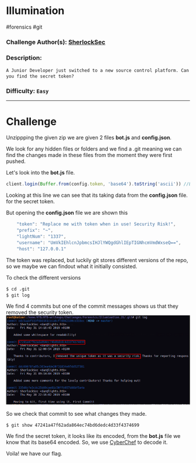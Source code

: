 # Illumination
#forensics #git

### Challenge Author(s): [SherlockSec](https://www.hackthebox.eu/home/users/profile/50344)

### Description: 
    A Junior Developer just switched to a new source control platform. Can you find the secret token? 
### Difficulty: `Easy`
---
# Challenge

Unzippping the given zip we are given 2 files **bot.js** and **config.json**.       

We look for any hidden files or folders and we find a .git meaning we can find the changes made in these files from the moment they were first pushed.      

Let's look into the **bot.js** file.   
```javascript
client.login(Buffer.from(config.token, 'base64').toString('ascii')) //Login with secret token
```
Looking at this line we can see that its taking data from the **config.json** file. for the secret token.

But opening the **config.json** file we are shown this 
```javascript
	"token": "Replace me with token when in use! Security Risk!",
	"prefix": "~",
	"lightNum": "1337",
	"username": "UmVkIEhlcnJpbmcsIHJlYWQgdGhlIEpTIGNhcmVmdWxseQ==",
	"host": "127.0.0.1"
```

The token was replaced, but luckily git stores different versions of the repo, so we maybe we can findout what it initially consisted.      

To check the different versions
```bash
$ cd .git
$ git log
```
We find 4 commits but one of the commit messages shows us that they removed the security token.         
![](images/commits.png)

So we check that commit to see what changes they made.      
```bash
$ git show 47241a47f62ada864ec74bd6dedc4d33f4374699
```

We find the secret token, it looks like its encoded, from the **bot.js** file we know that its base64 encoded. So, we use [CyberChef](https://gchq.github.io/CyberChef) to decode it.        

Voila! we have our flag.